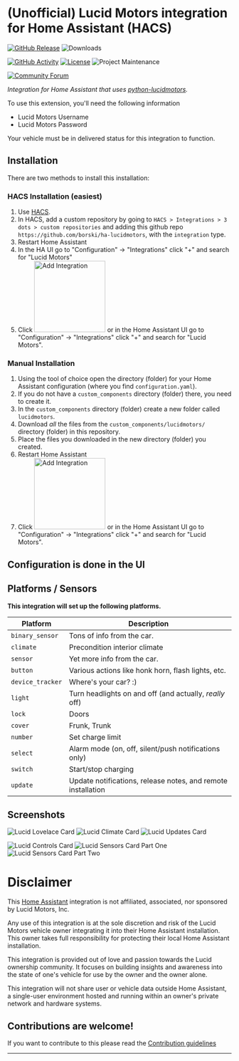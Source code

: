 # (Unofficial) Lucid Motors integration for Home Assistant (HACS)

[![GitHub Release][releases-shield]][releases]
![Downloads][pypi-downloads-shield]

[![GitHub Activity][commits-shield]][commits]
[![License][license-shield]](LICENSE)
![Project Maintenance][maintenance-shield]

[![Community Forum][forum-shield]][forum]

_Integration for Home Assistant that uses [python-lucidmotors][python-lucidmotors]._

To use this extension, you'll need the following information

- Lucid Motors Username
- Lucid Motors Password

Your vehicle must be in delivered status for this integration to function.

## Installation
There are two methods to install this installation:

### HACS Installation (easiest)
1. Use [HACS](https://hacs.xyz/docs/setup/download).
1. In HACS, add a custom repository by going to `HACS > Integrations > 3 dots > custom repositories` and adding this github repo `https://github.com/borski/ha-lucidmotors`, with the `integration` type.
1. Restart Home Assistant
1. In the HA UI go to "Configuration" -> "Integrations" click "+" and search for "Lucid Motors"
1. Click <a href="https://my.home-assistant.io/redirect/config_flow_start?domain=lucidmotors"><img alt="Add Integration" title="Add Integration" src="https://my.home-assistant.io/badges/config_flow_start.svg" width="160px"></a> or in the Home Assistant UI go to "Configuration" -> "Integrations" click "+" and search for "Lucid Motors".

### Manual Installation
1. Using the tool of choice open the directory (folder) for your Home Assistant configuration (where you find `configuration.yaml`).
1. If you do not have a `custom_components` directory (folder) there, you need to create it.
1. In the `custom_components` directory (folder) create a new folder called `lucidmotors`.
1. Download _all_ the files from the `custom_components/lucidmotors/` directory (folder) in this repository.
1. Place the files you downloaded in the new directory (folder) you created.
1. Restart Home Assistant
1. Click <a href="https://my.home-assistant.io/redirect/config_flow_start?domain=lucidmotors"><img alt="Add Integration" title="Add Integration" src="https://my.home-assistant.io/badges/config_flow_start.svg" width="160px"></a> or in the Home Assistant UI go to "Configuration" -> "Integrations" click "+" and search for "Lucid Motors".

## Configuration is done in the UI

## Platforms / Sensors
**This integration will set up the following platforms.**

Platform | Description
-- | --
`binary_sensor` | Tons of info from the car.
`climate` | Precondition interior climate
`sensor` | Yet more info from the car.
`button` | Various actions like honk horn, flash lights, etc.
`device_tracker` | Where's your car? :)
`light` | Turn headlights on and off (and actually, *really* off)
`lock` | Doors
`cover` | Frunk, Trunk
`number` | Set charge limit
`select` | Alarm mode (on, off, silent/push notifications only)
`switch` | Start/stop charging
`update` | Update notifications, release notes, and remote installation

## Screenshots
![Lucid Lovelace Card](.github/images/lovelace_card.png)
![Lucid Climate Card](.github/images/climate.png)
![Lucid Updates Card](.github/images/updates.png)

![Lucid Controls Card](.github/images/controls.png)
![Lucid Sensors Card Part One](.github/images/sensors.png)
![Lucid Sensors Card Part Two](.github/images/sensors_2.png)

# Disclaimer

This [Home Assistant](https://www.home-assistant.io/) integration is not affiliated, associated, nor sponsored by Lucid Motors, Inc.

Any use of this integration is at the sole discretion and risk of the Lucid Motors vehicle owner integrating it into their Home Assistant installation. This owner takes full responsibility for protecting their local Home Assistant installation.

This integration is provided out of love and passion towards the Lucid ownership community. It focuses on building insights and awareness into the state of one's vehicle for use by the owner and the owner alone.

This integration will not share user or vehicle data outside Home Assistant, a single-user environment hosted and running within an owner's private network and hardware systems.

## Contributions are welcome!

If you want to contribute to this please read the [Contribution guidelines](CONTRIBUTING.md)

***

[python-lucidmotors]: https://github.com/nshp/python-lucidmotors
[commits-shield]: https://img.shields.io/github/commit-activity/y/borski/ha-lucidmotors.svg?style=for-the-badge
[commits]: https://github.com/borski/ha-lucidmotors/commits/main
[forum-shield]: https://img.shields.io/badge/community-forum-brightgreen.svg?style=for-the-badge
[forum]: https://community.home-assistant.io/
[license-shield]: https://img.shields.io/github/license/borski/ha-lucidmotors.svg?style=for-the-badge
[maintenance-shield]: https://img.shields.io/badge/maintainers-Michael%20Borohovski%20%40borski,%20Nick%20Shipp%20%40nshp-blue.svg?style=for-the-badge
[releases-shield]: https://img.shields.io/github/release/borski/ha-lucidmotors.svg?style=for-the-badge
[releases]: https://github.com/ludeeus/integration_blueprint/releases
[pypi-downloads-shield]: https://img.shields.io/pypi/dm/lucidmotors?style=for-the-badge&logo=home-assistant
